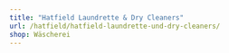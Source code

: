 ```yaml
---
title: "Hatfield Laundrette & Dry Cleaners"
url: /hatfield/hatfield-laundrette-und-dry-cleaners/
shop: Wäscherei
---
```

